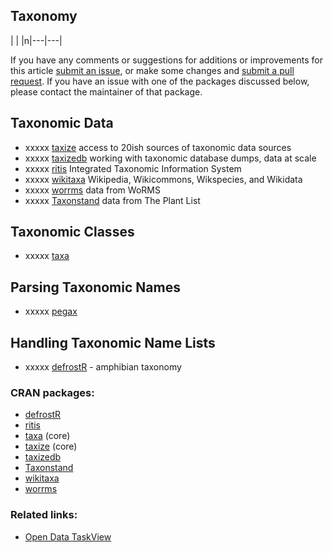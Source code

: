 Taxonomy
--------

| | |n|---|---|

If you have any comments or suggestions for additions or improvements for this article [submit an issue](https://github.com/ropensci/webservices/issues), or make some changes and [submit a pull request](https://github.com/ropensci/taxonomy/pulls). If you have an issue with one of the packages discussed below, please contact the maintainer of that package.

Taxonomic Data
--------------

-   xxxxx [taxize](https://cran.rstudio.com/web/packages/taxize/index.html) access to 20ish sources of taxonomic data sources
-   xxxxx [taxizedb](https://cran.rstudio.com/web/packages/taxizedb/index.html) working with taxonomic database dumps, data at scale
-   xxxxx [ritis](https://cran.rstudio.com/web/packages/ritis/index.html) Integrated Taxonomic Information System
-   xxxxx [wikitaxa](https://cran.rstudio.com/web/packages/wikitaxa/index.html) Wikipedia, Wikicommons, Wikspecies, and Wikidata
-   xxxxx [worrms](https://cran.rstudio.com/web/packages/worrms/index.html) data from WoRMS
-   xxxxx [Taxonstand](https://cran.rstudio.com/web/packages/Taxonstand/index.html) data from The Plant List

Taxonomic Classes
-----------------

-   xxxxx [taxa](https://cran.rstudio.com/web/packages/taxa/index.html)

Parsing Taxonomic Names
-----------------------

-   xxxxx [pegax](https://github.com/ropenscilabs/pegax)

Handling Taxonomic Name Lists
-----------------------------

-   xxxxx [defrostR](https://cran.rstudio.com/web/packages/defrostR/index.html) - amphibian taxonomy

### CRAN packages:

-   [defrostR](https://cran.rstudio.com/web/packages/defrostR/index.html)
-   [ritis](https://cran.rstudio.com/web/packages/ritis/index.html)
-   [taxa](https://cran.rstudio.com/web/packages/taxa/index.html) (core)
-   [taxize](https://cran.rstudio.com/web/packages/taxize/index.html) (core)
-   [taxizedb](https://cran.rstudio.com/web/packages/taxizedb/index.html)
-   [Taxonstand](https://cran.rstudio.com/web/packages/Taxonstand/index.html)
-   [wikitaxa](https://cran.rstudio.com/web/packages/wikitaxa/index.html)
-   [worrms](https://cran.rstudio.com/web/packages/worrms/index.html)

### Related links:

-   [Open Data TaskView](https://github.com/ropensci/opendata)

